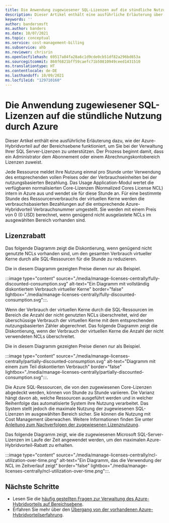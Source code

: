 ```yaml
---
title: Die Anwendung zugewiesener SQL-Lizenzen auf die stündliche Nutzung durch Azure
description: Dieser Artikel enthält eine ausführliche Erläuterung über die Anwendung zugewiesener SQL-Lizenzen auf die stündliche Nutzung durch Azure mit dem Azure-Hybridvorteil.
keywords: ''
author: bandersmsft
ms.author: banders
ms.date: 10/07/2021
ms.topic: conceptual
ms.service: cost-management-billing
ms.subservice: ahb
ms.reviewer: chrisrin
ms.openlocfilehash: 69517a84fa28a6c1d9cde0cb51df82a296bd653a
ms.sourcegitcommit: 860f6821bff59caefc71b50810949ceed1431510
ms.translationtype: HT
ms.contentlocale: de-DE
ms.lasthandoff: 10/09/2021
ms.locfileid: "129710160"
---
```

# <a name="how-azure-applies-assigned-sql-licenses-to-hourly-usage"></a>Die Anwendung zugewiesener SQL-Lizenzen auf die stündliche Nutzung durch Azure

Dieser Artikel enthält eine ausführliche Erläuterung dazu, wie der Azure-Hybridvorteil auf der Bereichsebene funktioniert, um Sie bei der Verwaltung Ihrer SQL Server-Lizenzen zu unterstützen. Der Prozess beginnt damit, dass ein Administrator dem Abonnement oder einem Abrechnungskontobereich Lizenzen zuweist.

Jede Ressource meldet ihre Nutzung einmal pro Stunde unter Verwendung des entsprechenden vollen Preises oder der Verbrauchseinheiten bei der nutzungsbasierten Bezahlung. Das Usage Application-Modul wertet die verfügbaren normalisierten Core-Lizenzen (Normalized Cores License NCL) intern in Azure aus und wendet sie für diese Stunde an. Für eine bestimmte Stunde des Ressourcenverbrauchs der virtuellen Kerne werden die verbrauchsbasierten Bezahlungen auf die entsprechende Azure-Hybridvorteil Verbrauchsnummer umgestellt. Sie werden mit einem Preis von 0 (0 USD) berechnet, wenn genügend nicht ausgelastete NCLs im ausgewählten Bereich vorhanden sind.

## <a name="license-discount"></a>Lizenzrabatt 

Das folgende Diagramm zeigt die Diskontierung, wenn genügend nicht genutzte NCLs vorhanden sind, um den gesamten Verbrauch virtueller Kerne durch alle SQL-Ressourcen für die Stunde zu reduzieren.

Die in diesem Diagramm gezeigten Preise dienen nur als Beispiel.

:::image type="content" source="./media/manage-licenses-centrally/fully-discounted-consumption.svg" alt-text="Ein Diagramm mit vollständig diskontiertem Verbrauch virtueller Kerne" border="false" lightbox="./media/manage-licenses-centrally/fully-discounted-consumption.svg":::.


Wenn der Verbrauch der virtuellen Kerne durch die SQL-Ressourcen im Bereich die Anzahl der nicht genutzten NCLs überschreitet, wird der überschüssige Verbrauch der virtuellen Kerne mit dem entsprechenden nutzungsbasierten Zähler abgerechnet. Das folgende Diagramm zeigt die Diskontierung, wenn der Verbrauch der virtuellen Kerne die Anzahl der nicht verwendeten NCLs überschreitet.

Die in diesem Diagramm gezeigten Preise dienen nur als Beispiel.

:::image type="content" source="./media/manage-licenses-centrally/partially-discounted-consumption.svg" alt-text="Diagramm mit einem zum Teil diskontierten Verbrauch" border="false" lightbox="./media/manage-licenses-centrally/partially-discounted-consumption.svg":::.

Die Azure SQL-Ressourcen, die von den zugewiesenen Core-Lizenzen abgedeckt werden, können von Stunde zu Stunde variieren. Die Varianz hängt davon ab, welche Ressourcen ausgeführt werden und in welcher Reihenfolge das automatisierte System ihre Nutzung verarbeitet. Das System stellt jedoch die maximale Nutzung der zugewiesenen SQL-Lizenzen im ausgewählten Bereich sicher. Sie können die Nutzung mit Cost Management überwachen. Weitere Informationen finden Sie unter [Anleitung zum Nachverfolgen der zugewiesenen Lizenznutzung](create-sql-license-assignments.md#track-assigned-license-use).

Das folgende Diagramm zeigt, wie die zugewiesenen Microsoft SQL-Server-Lizenzen im Laufe der Zeit angewendet werden, um den maximalen Azure-Hybridvorteil-Rabatt zu erhalten.

:::image type="content" source="./media/manage-licenses-centrally/ncl-utilization-over-time.png" alt-text="Ein Diagramm, das die Verwendung der NCL im Zeitverlauf zeigt" border="false" lightbox="./media/manage-licenses-centrally/ncl-utilization-over-time.png":::.

## <a name="next-steps"></a>Nächste Schritte

- Lesen Sie die [häufig gestellten Fragen zur Verwaltung des Azure-Hybridvorteils auf Bereichsebene](faq-azure-hybrid-benefit-scope.yml).
- Erfahren Sie mehr über den [Übergang von der vorhandenen Azure-Hybridvorteilserfahrung](transition-existing.md).